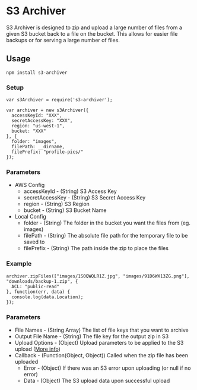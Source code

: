 # S3 Archiver

S3 Archiver is designed to zip and upload a large number of files from a given S3 bucket back to a file on the bucket.
This allows for easier file backups or for serving a large number of files.

## Usage

```npm install s3-archiver```

### Setup
```
var s3Archiver = require('s3-archiver');

var archiver = new s3Archiver({
  accessKeyId: "XXX",
  secretAccessKey: "XXX",
  region: "us-west-1",
  bucket: "XXX"
}, {
  folder: "images",
  filePath: __dirname,
  filePrefix: "profile-pics/"
});
```

### Parameters
- AWS Config
  - accessKeyId - (String) S3 Access Key
  - secretAccessKey - (String) S3 Secret Access Key
  - region - (String) S3 Region
  - bucket - (String) S3 Bucket Name
- Local Config
  - folder - (String) The folder in the bucket you want the files from (eg. images)
  - filePath - (String) The absolute file path for the temporary file to be saved to
  - filePrefix - (String) The path inside the zip to place the files

### Example
```
archiver.zipFiles(["images/1S0QWQLR1Z.jpg", "images/91D6WX13ZG.png"], "downloads/backup-1.zip", {
  ACL: "public-read"
}, function(err, data) {
  console.log(data.Location);
});
```

### Parameters
- File Names - (String Array) The list of file keys that you want to archive
- Output File Name - (String) The file key for the output zip in S3
- Upload Options - (Object) Upload parameters to be applied to the S3 upload ([More info](http://docs.aws.amazon.com/AWSJavaScriptSDK/latest/AWS/S3.html#upload-property))
- Callback - (Function(Object, Object)) Called when the zip file has been uploaded
  - Error - (Object) If there was an S3 error upon uploading (or null if no error)
  - Data - (Object) The S3 upload data upon successful upload
